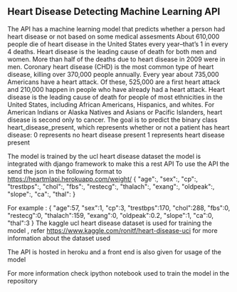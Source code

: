 ## Heart Disease Detecting Machine Learning API

The API has a machine learning model that predicts whether a person had heart disease or not based on some medical assesments
About 610,000 people die of heart disease in the United States every year–that’s 1 in every 4 deaths.
Heart disease is the leading cause of death for both men and women. More than half of the deaths due to heart disease in 2009 were in men.
Coronary heart disease (CHD) is the most common type of heart disease, killing over 370,000 people annually.
Every year about 735,000 Americans have a heart attack. Of these, 525,000 are a first heart attack and 210,000 happen in people who have already had a heart attack.
Heart disease is the leading cause of death for people of most ethnicities in the United States, including African Americans, Hispanics, and whites. For American Indians or Alaska Natives and Asians or Pacific Islanders, heart disease is second only to cancer.
The goal is to predict the binary class heart_disease_present, which represents whether or not a patient has heart disease:
0 represents no heart disease present
1 represents heart disease present

The model is trained by the ucl heart disease dataset
the model is integrated with  django framework to make this a rest API
To use the API the send the json in the following format to https://heartmlapi.herokuapp.com/weight/
{ 
 "age":,
"sex":,
"cp":,
"trestbps":,
"chol":,
"fbs":,
"restecg":,
"thalach":,
"exang":,
"oldpeak":,
"slope":,
 "ca":,
"thal":
}

For example :
{ 
 "age":57,
"sex":1,
"cp":3,
"trestbps":170,
"chol":288,
"fbs":0,
"restecg":0,
"thalach":159,
"exang":0,
"oldpeak":0.2,
"slope":1,
 "ca":0,
"thal":3
}
The kaggle ucl heart disease dataset is used for training the model , refer  https://www.kaggle.com/ronitf/heart-disease-uci for more information about the dataset used 

The API is hosted in heroku and a front end is also given for usage of the  model

For more information check ipython notebook used to train the model in the repository
